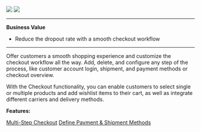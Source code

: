 <div class='feature-text'>
    <div class='feature-images'>
    <img class="light-mode" src="https://spryker.s3.eu-central-1.amazonaws.com/docs/Document+360/Capabilities+icons/light/Checkout.svg"/>
    <img class="dark-mode" src="https://spryker.s3.eu-central-1.amazonaws.com/docs/Document+360/Capabilities+icons/dark/Checkout.svg"/>
    </div>
    <div class="feature-text-wrap">

***
**Business Value**
* Reduce the dropout rate with a smooth checkout workflow
*** 
        
Offer customers a smooth shopping experience and customize the checkout workflow all the way. Add, delete, and configure any step of the process, like customer account login, shipment, and payment methods or checkout overview.
        
 With the Checkout functionality, you can enable customers to select single or multiple products and add wishlist items to their cart, as well as integrate different carriers and delivery methods.
 </div>
</div>


**Features:**
<div>
<a class="feature-link" href="https://documentation.spryker.com/v4/docs/multi-step-checkout">Multi-Step Checkout</a>  
<a class="feature-link" href="https://documentation.spryker.com/v4/docs/define-payment-shipment-methods">Define Payment & Shipment Methods</a>
</div>
    